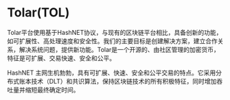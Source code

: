 # Tolar(TOL)

Tolar平台使用基于HashNET协议，与现有的区块链平台相比，具备创新的功能，如可扩展性、高处理速度和安全性。我们的主要目标是创建解决方案，建立合作关系，解决系统问题，提供新功能。Tolar是一个开源的、由社区管理的加密货币，特征是可扩展、交易快速、安全和公平。

HashNET 主网生机勃勃，具有可扩展、快速、安全和公平交易的特点。它采用分布式账本技术（DLT）和共识算法，保持区块链技术的所有积极特征，同时增加吞吐量并缩短最终确定时间。

